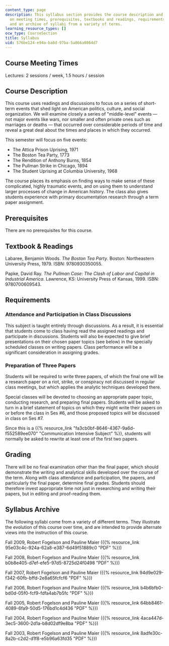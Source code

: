```yaml
---
content_type: page
description: This syllabus section provides the course description and information
  on meeting times, prerequisites, textbooks and readings, requirements, grading,
  and an archive of syllabi from a variety of terms.
learning_resource_types: []
ocw_type: CourseSection
title: Syllabus
uid: 576be124-e94a-ba8d-97ba-5a866a0864d7
---
```


Course Meeting Times
--------------------

Lectures: 2 sessions / week, 1.5 hours / session

Course Description
------------------

This course uses readings and discussions to focus on a series of short-term events that shed light on American politics, culture, and social organization. We will examine closely a series of "middle-level" events — not major events like wars, nor smaller and often private ones such as marriages or deaths — that occurred over considerable periods of time and reveal a great deal about the times and places in which they occurred.

This semester will focus on five events:

*   The Attica Prison Uprising, 1971
*   The Boston Tea Party, 1773
*   The Rendition of Anthony Burns, 1854
*   The Pullman Strike in Chicago, 1894
*   The Student Uprising at Columbia University, 1968

The course places its emphasis on finding ways to make sense of these complicated, highly traumatic events, and on using them to understand larger processes of change in American history. The class also gives students experience with primary documentation research through a term paper assignment.

Prerequisites
-------------

There are no prerequisites for this course.

Textbook & Readings
-------------------

Labaree, Benjamin Woods. _The Boston Tea Party_. Boston: Northeastern University Press, 1979. ISBN: 9780930350055.

Papke, David Ray. _The Pullman Case: The Clash of Labor and Capital in Industrial America_. Lawrence, KS: University Press of Kansas, 1999. ISBN: 9780700609543.

Requirements
------------

### Attendance and Participation in Class Discussions

This subject is taught entirely through discussions. As a result, it is essential that students come to class having read the assigned readings and participate in discussions. Students will also be expected to give brief presentations on their chosen paper topics (see below) in the specially scheduled classes on writing papers. Class performance will be a significant consideration in assigning grades.

### Preparation of Three Papers

Students will be required to write three papers, of which the final one will be a research paper on a riot, strike, or conspiracy not discussed in regular class meetings, but which applies the analytic techniques developed there.

Special classes will be devoted to choosing an appropriate paper topic, conducting research, and preparing final papers. Students will be asked to turn in a brief statement of topics on which they might write their papers on or before the class in Ses #6, and those proposed topics will be discussed in class on Ses #7.

Since this is a {{% resource_link "fa3cb0bf-8646-4367-9a6d-f552589ee070" "Communication Intensive Subject" %}}, students will normally be asked to rewrite at least one of the first two papers.

Grading
-------

There will be no final examination other than the final paper, which should demonstrate the writing and analytical skills developed over the course of the term. Along with class attendance and participation, the papers, and particularly the final paper, determine final grades. Students should therefore invest appropriate time not just in researching and writing their papers, but in editing and proof-reading them.

Syllabus Archive
----------------

The following syllabi come from a variety of different terms. They illustrate the evolution of this course over time, and are intended to provide alternate views into the instruction of this course.

Fall 2009, Robert Fogelson and Pauline Maier ({{% resource_link 95e03c4c-924a-62a8-e387-6d49f51889c0 "PDF" %}})

Fall 2008, Robert Fogelson and Pauline Maier ({{% resource_link b0b8e405-d7ef-efe5-97d5-8725d24f0498 "PDF" %}})

Fall 2007, Robert Fogelson and Pauline Maier ({{% resource_link 94d9e029-f342-60fb-bffd-2e8a65fcfcf6 "PDF" %}})

Fall 2006, Robert Fogelson and Pauline Maier ({{% resource_link b4b6bfb0-bd0d-05f0-fcf9-fdfa4ab7b5fc "PDF" %}})

Fall 2005, Robert Fogelson and Pauline Maier ({{% resource_link 64bb8461-4089-6fa9-50d5-176bd1c4d436 "PDF" %}})

Fall 2004, Robert Fogelson and Pauline Maier ({{% resource_link 4aca447d-3ec5-3600-2d1a-b8d02df9e8ba "PDF" %}})

Fall 2003, Robert Fogelson and Pauline Maier ({{% resource_link 8adfe30c-8a2b-c2d2-d1f8-e5b96a63fd35 "PDF" %}})